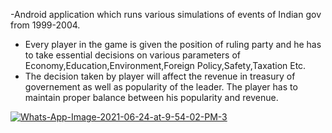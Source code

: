-Android application which runs various simulations of events of Indian gov from 1999-2004. 
- Every player in the game is given the position of ruling party and he has to take essential decisions on various parameters of Economy,Education,Environment,Foreign Policy,Safety,Taxation Etc. <br>
- The decision taken by player will affect the revenue in treasury of governement as well as popularity of the leader. The player has to maintain proper balance between his popularity and revenue.

<p align="center">
  
 
  <a href="https://ibb.co/Bj5BxRW"><img src="https://i.ibb.co/Bj5BxRW/Whats-App-Image-2021-06-24-at-9-54-02-PM-3.jpg" alt="Whats-App-Image-2021-06-24-at-9-54-02-PM-3" border="0" ></a>
  
  
  
</p>


